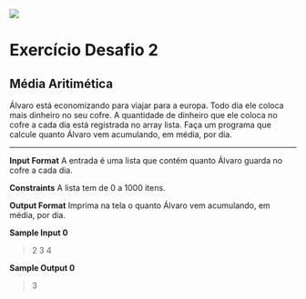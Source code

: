 ![](https://i.imgur.com/xG74tOh.png)

# Exercício Desafio 2 

## Média Aritimética

Álvaro está economizando para viajar para a europa. Todo dia ele coloca mais dinheiro no seu cofre. A quantidade de dinheiro que ele coloca no cofre a cada dia está registrada no array lista. Faça um programa que calcule quanto Álvaro vem acumulando, em média, por dia.


****


**Input Format**
A entrada é uma lista que contém quanto Álvaro guarda no cofre a cada dia.

**Constraints**
A lista tem de 0 a 1000 itens.

**Output Format**
Imprima na tela o quanto Álvaro vem acumulando, em média, por dia.

**Sample Input 0**
>2 3 4

**Sample Output 0**
>3




